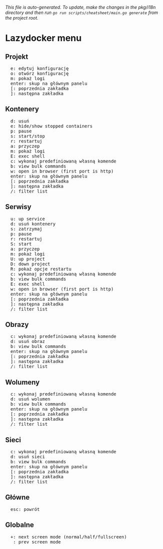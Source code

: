 _This file is auto-generated. To update, make the changes in the pkg/i18n directory and then run `go run scripts/cheatsheet/main.go generate` from the project root._

# Lazydocker menu

## Projekt

<pre>
  <kbd>e</kbd>: edytuj konfigurację
  <kbd>o</kbd>: otwórz konfigurację
  <kbd>m</kbd>: pokaż logi
  <kbd>enter</kbd>: skup na głównym panelu
  <kbd>[</kbd>: poprzednia zakładka
  <kbd>]</kbd>: następna zakładka
</pre>

## Kontenery

<pre>
  <kbd>d</kbd>: usuń
  <kbd>e</kbd>: hide/show stopped containers
  <kbd>p</kbd>: pause
  <kbd>s</kbd>: start/stop
  <kbd>r</kbd>: restartuj
  <kbd>a</kbd>: przyczep
  <kbd>m</kbd>: pokaż logi
  <kbd>E</kbd>: exec shell
  <kbd>c</kbd>: wykonaj predefiniowaną własną komende
  <kbd>b</kbd>: view bulk commands
  <kbd>w</kbd>: open in browser (first port is http)
  <kbd>enter</kbd>: skup na głównym panelu
  <kbd>[</kbd>: poprzednia zakładka
  <kbd>]</kbd>: następna zakładka
  <kbd>/</kbd>: filter list
</pre>

## Serwisy

<pre>
  <kbd>u</kbd>: up service
  <kbd>d</kbd>: usuń kontenery
  <kbd>s</kbd>: zatrzymaj
  <kbd>p</kbd>: pause
  <kbd>r</kbd>: restartuj
  <kbd>S</kbd>: start
  <kbd>a</kbd>: przyczep
  <kbd>m</kbd>: pokaż logi
  <kbd>U</kbd>: up project
  <kbd>D</kbd>: down project
  <kbd>R</kbd>: pokaż opcje restartu
  <kbd>c</kbd>: wykonaj predefiniowaną własną komende
  <kbd>b</kbd>: view bulk commands
  <kbd>E</kbd>: exec shell
  <kbd>w</kbd>: open in browser (first port is http)
  <kbd>enter</kbd>: skup na głównym panelu
  <kbd>[</kbd>: poprzednia zakładka
  <kbd>]</kbd>: następna zakładka
  <kbd>/</kbd>: filter list
</pre>

## Obrazy

<pre>
  <kbd>c</kbd>: wykonaj predefiniowaną własną komende
  <kbd>d</kbd>: usuń obraz
  <kbd>b</kbd>: view bulk commands
  <kbd>enter</kbd>: skup na głównym panelu
  <kbd>[</kbd>: poprzednia zakładka
  <kbd>]</kbd>: następna zakładka
  <kbd>/</kbd>: filter list
</pre>

## Wolumeny

<pre>
  <kbd>c</kbd>: wykonaj predefiniowaną własną komende
  <kbd>d</kbd>: usuń wolumen
  <kbd>b</kbd>: view bulk commands
  <kbd>enter</kbd>: skup na głównym panelu
  <kbd>[</kbd>: poprzednia zakładka
  <kbd>]</kbd>: następna zakładka
  <kbd>/</kbd>: filter list
</pre>

## Sieci

<pre>
  <kbd>c</kbd>: wykonaj predefiniowaną własną komende
  <kbd>d</kbd>: usuń sieci
  <kbd>b</kbd>: view bulk commands
  <kbd>enter</kbd>: skup na głównym panelu
  <kbd>[</kbd>: poprzednia zakładka
  <kbd>]</kbd>: następna zakładka
  <kbd>/</kbd>: filter list
</pre>

## Główne

<pre>
  <kbd>esc</kbd>: powrót
</pre>

## Globalne

<pre>
  <kbd>+</kbd>: next screen mode (normal/half/fullscreen)
  <kbd>_</kbd>: prev screen mode
</pre>
